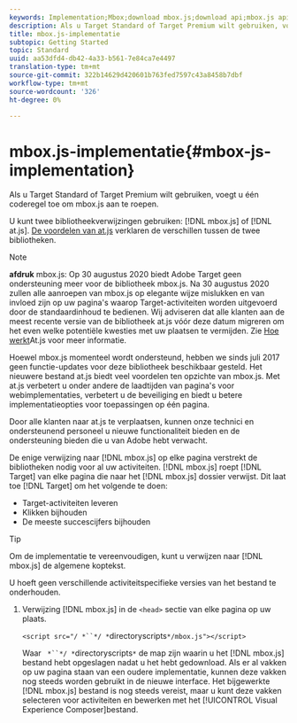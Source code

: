 ```yaml
---
keywords: Implementation;Mbox;download mbox.js;download api;mbox.js api
description: Als u Target Standard of Target Premium wilt gebruiken, voegt u één coderegel toe om mbox.js aan te roepen.
title: mbox.js-implementatie
subtopic: Getting Started
topic: Standard
uuid: aa53dfd4-db42-4a33-b561-7e84ca7e4497
translation-type: tm+mt
source-git-commit: 322b14629d420601b763fed7597c43a8458b7dbf
workflow-type: tm+mt
source-wordcount: '326'
ht-degree: 0%

---
```



# mbox.js-implementatie{#mbox-js-implementation}

Als u Target Standard of Target Premium wilt gebruiken, voegt u één coderegel toe om mbox.js aan te roepen.

U kunt twee bibliotheekverwijzingen gebruiken: [!DNL mbox.js] of [!DNL at.js]. [De voordelen van at.js](/help/c-implementing-target/c-implementing-target-for-client-side-web/t-mbox-download/c-target-atjs-implementation/target-atjs-implementation.md#benefits) verklaren de verschillen tussen de twee bibliotheken.

>[!NOTE]
>
>**afdruk** mbox.js: Op 30 augustus 2020 biedt Adobe Target geen ondersteuning meer voor de bibliotheek mbox.js. Na 30 augustus 2020 zullen alle aanroepen van mbox.js op elegante wijze mislukken en van invloed zijn op uw pagina&#39;s waarop Target-activiteiten worden uitgevoerd door de standaardinhoud te bedienen. Wij adviseren dat alle klanten aan de meest recente versie van de bibliotheek at.js vóór deze datum migreren om het even welke potentiële kwesties met uw plaatsen te vermijden. Zie [Hoe werkt](/help/c-implementing-target/c-implementing-target-for-client-side-web/c-how-atjs-works/how-atjs-works.md)At.js voor meer informatie.
>
>Hoewel mbox.js momenteel wordt ondersteund, hebben we sinds juli 2017 geen functie-updates voor deze bibliotheek beschikbaar gesteld. Het nieuwere bestand at.js biedt veel voordelen ten opzichte van mbox.js. Met at.js verbetert u onder andere de laadtijden van pagina&#39;s voor webimplementaties, verbetert u de beveiliging en biedt u betere implementatieopties voor toepassingen op één pagina.
>
>Door alle klanten naar at.js te verplaatsen, kunnen onze technici en ondersteunend personeel u nieuwe functionaliteit bieden en de ondersteuning bieden die u van Adobe hebt verwacht.

De enige verwijzing naar [!DNL mbox.js] op elke pagina verstrekt de bibliotheken nodig voor al uw activiteiten. [!DNL mbox.js] roept [!DNL Target] van elke pagina die naar het [!DNL mbox.js] dossier verwijst. Dit laat toe [!DNL Target] om het volgende te doen:

* Target-activiteiten leveren
* Klikken bijhouden
* De meeste succescijfers bijhouden

>[!TIP]
>
>Om de implementatie te vereenvoudigen, kunt u verwijzen naar [!DNL mbox.js] de algemene koptekst.

U hoeft geen verschillende activiteitspecifieke versies van het bestand te onderhouden.

1. Verwijzing [!DNL mbox.js] in de `<head>` sectie van elke pagina op uw plaats.

   `<script src="/ *``*/ *`directoryscripts`*/mbox.js"></script>`

   Waar ` *``*/ *`directoryscripts`*` de map zijn waarin u het [!DNL mbox.js] bestand hebt opgeslagen nadat u het hebt gedownload.
Als er al vakken op uw pagina staan van een oudere implementatie, kunnen deze vakken nog steeds worden gebruikt in de nieuwe interface. Het bijgewerkte [!DNL mbox.js] bestand is nog steeds vereist, maar u kunt deze vakken selecteren voor activiteiten en bewerken met het [!UICONTROL Visual Experience Composer]bestand.
